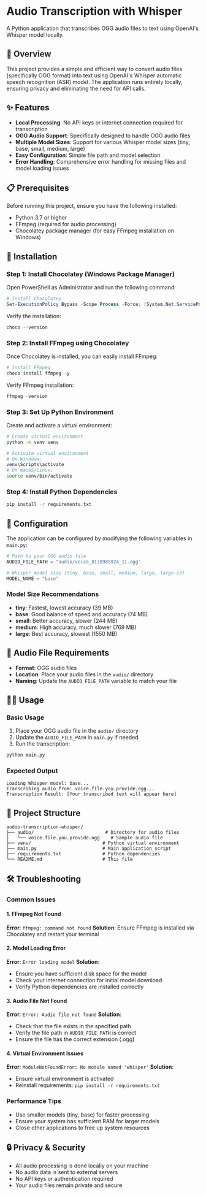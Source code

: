 # Audio Transcription with Whisper

A Python application that transcribes OGG audio files to text using OpenAI's Whisper model locally.

## 🎯 Overview

This project provides a simple and efficient way to convert audio files (specifically OGG format) into text using OpenAI's Whisper automatic speech recognition (ASR) model. The application runs entirely locally, ensuring privacy and eliminating the need for API calls.

## ✨ Features

- **Local Processing**: No API keys or internet connection required for transcription
- **OGG Audio Support**: Specifically designed to handle OGG audio files
- **Multiple Model Sizes**: Support for various Whisper model sizes (tiny, base, small, medium, large)
- **Easy Configuration**: Simple file path and model selection
- **Error Handling**: Comprehensive error handling for missing files and model loading issues

## 📋 Prerequisites

Before running this project, ensure you have the following installed:

- Python 3.7 or higher
- FFmpeg (required for audio processing)
- Chocolatey package manager (for easy FFmpeg installation on Windows)

## 🚀 Installation

### Step 1: Install Chocolatey (Windows Package Manager)

Open PowerShell as Administrator and run the following command:

```powershell
# Install Chocolatey
Set-ExecutionPolicy Bypass -Scope Process -Force; [System.Net.ServicePointManager]::SecurityProtocol = [System.Net.ServicePointManager]::SecurityProtocol -bor 3072; iex ((New-Object System.Net.WebClient).DownloadString('https://community.chocolatey.org/install.ps1'))
```

Verify the installation:
```powershell
choco --version
```

### Step 2: Install FFmpeg using Chocolatey

Once Chocolatey is installed, you can easily install FFmpeg:

```powershell
# Install FFmpeg
choco install ffmpeg -y
```

Verify FFmpeg installation:
```powershell
ffmpeg -version
```

### Step 3: Set Up Python Environment

Create and activate a virtual environment:

```bash
# Create virtual environment
python -m venv venv

# Activate virtual environment
# On Windows:
venv\Scripts\activate
# On macOS/Linux:
source venv/bin/activate
```

### Step 4: Install Python Dependencies

```bash
pip install -r requirements.txt
```

## 🔧 Configuration

The application can be configured by modifying the following variables in `main.py`:

```python
# Path to your OGG audio file
AUDIO_FILE_PATH = "audio/voice_8138985924_11.ogg"

# Whisper model size (tiny, base, small, medium, large, large-v3)
MODEL_NAME = "base"
```

### Model Size Recommendations

- **tiny**: Fastest, lowest accuracy (39 MB)
- **base**: Good balance of speed and accuracy (74 MB)
- **small**: Better accuracy, slower (244 MB)
- **medium**: High accuracy, much slower (769 MB)
- **large**: Best accuracy, slowest (1550 MB)

## 🎵 Audio File Requirements

- **Format**: OGG audio files
- **Location**: Place your audio files in the `audio/` directory
- **Naming**: Update the `AUDIO_FILE_PATH` variable to match your file

## 🏃‍♂️ Usage

### Basic Usage

1. Place your OGG audio file in the `audio/` directory
2. Update the `AUDIO_FILE_PATH` in `main.py` if needed
3. Run the transcription:

```bash
python main.py
```

### Expected Output

```
Loading Whisper model: base...
Transcribing audio from: voice.file.you.provide.ogg...
Transcription Result: [Your transcribed text will appear here]
```

## 📁 Project Structure

```
audio-transcription-whisper/
├── audio/                          # Directory for audio files
│   └── voice.file.you.provide.ogg    # Sample audio file
├── venv/                          # Python virtual environment
├── main.py                        # Main application script
├── requirements.txt               # Python dependencies
└── README.md                      # This file
```

## 🛠️ Troubleshooting

### Common Issues

#### 1. FFmpeg Not Found
**Error**: `ffmpeg: command not found`
**Solution**: Ensure FFmpeg is installed via Chocolatey and restart your terminal

#### 2. Model Loading Error
**Error**: `Error loading model`
**Solution**: 
- Ensure you have sufficient disk space for the model
- Check your internet connection for initial model download
- Verify Python dependencies are installed correctly

#### 3. Audio File Not Found
**Error**: `Error: Audio file not found`
**Solution**: 
- Check that the file exists in the specified path
- Verify the file path in `AUDIO_FILE_PATH` is correct
- Ensure the file has the correct extension (.ogg)

#### 4. Virtual Environment Issues
**Error**: `ModuleNotFoundError: No module named 'whisper'`
**Solution**: 
- Ensure virtual environment is activated
- Reinstall requirements: `pip install -r requirements.txt`

### Performance Tips

- Use smaller models (tiny, base) for faster processing
- Ensure your system has sufficient RAM for larger models
- Close other applications to free up system resources

## 🔒 Privacy & Security

- All audio processing is done locally on your machine
- No audio data is sent to external servers
- No API keys or authentication required
- Your audio files remain private and secure